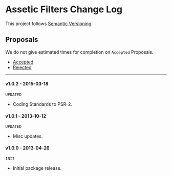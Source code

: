 # Assetic Filters Change Log

This project follows [Semantic Versioning](CONTRIBUTING.md).

## Proposals

We do not give estimated times for completion on `Accepted` Proposals.

- [Accepted](https://github.com/cartalyst/assetic-filters/labels/Accepted)
- [Rejected](https://github.com/cartalyst/assetic-filters/labels/Rejected)

---

#### v1.0.2 - 2015-03-18

`UPDATED`

- Coding Standards to PSR-2.

#### v1.0.1 - 2013-10-12

`UPDATED`

- Misc updates.

#### v1.0.0 - 2013-04-26

`INIT`

- Initial package release.
